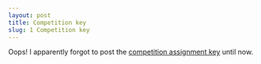 ```yaml
---
layout: post
title: Competition key
slug: 1 Competition key 
---
```


Oops! I apparently forgot to post the [competition assignment key](/materials/competition.key.pdf) until now.
